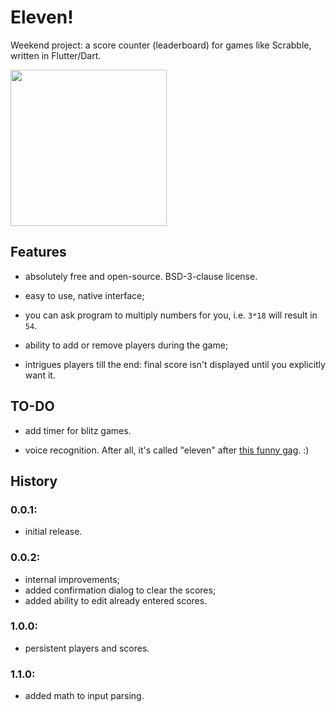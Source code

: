 # Eleven!

Weekend project: a score counter (leaderboard) for games like Scrabble, written in Flutter/Dart.

[<img src="https://github.com/zmej-serow/eleven/blob/master/eleven.gif?raw=true" width="250"/>](https://github.com/zmej-serow/eleven/blob/master/eleven.gif?raw=true)

## Features
- absolutely free and open-source. BSD-3-clause license.

- easy to use, native interface;

- you can ask program to multiply numbers for you, i.e. `3*18` will result in `54`.

- ability to add or remove players during the game;

- intrigues players till the end: final score isn't displayed until you explicitly want it.

## TO-DO
- add timer for blitz games.

- voice recognition. After all, it's called "eleven" after [this funny gag](https://www.youtube.com/watch?v=G2Y0oqZOyl0). :)

## History
### 0.0.1:
- initial release.

### 0.0.2:
- internal improvements;
- added confirmation dialog to clear the scores;
- added ability to edit already entered scores.

### 1.0.0:
- persistent players and scores.

### 1.1.0:
- added math to input parsing.
